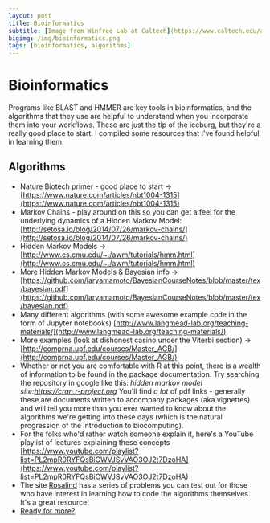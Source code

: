 ```yaml
---
layout: post
title: Bioinformatics
subtitle: [Image from Winfree Lab at Caltech](https://www.caltech.edu/about/news/computer-scientists-create-reprogrammable-molecular-computing-system "Visit Press Relase")
bigimg: /img/bioinformatics.png
tags: [bioinformatics, algorithms]
---
```


# Bioinformatics

Programs like BLAST and HMMER are key tools in bioinformatics, and the algorithms that they use are helpful to understand when you incorporate them into your workflows. These are just the tip of the iceburg, but they're a really good place to start. I compiled some resources that I've found helpful in learning them. 

## Algorithms

  * Nature Biotech primer - good place to start -> [https://www.nature.com/articles/nbt1004-1315](https://www.nature.com/articles/nbt1004-1315) 
  * Markov Chains - play around on this so you can get a feel for the underlying dynamics of a Hidden Markov Model: [http://setosa.io/blog/2014/07/26/markov-chains/](http://setosa.io/blog/2014/07/26/markov-chains/) 
  * Hidden Markov Models -> [http://www.cs.cmu.edu/~./awm/tutorials/hmm.html](http://www.cs.cmu.edu/~./awm/tutorials/hmm.html) 
  * More Hidden Markov Models & Bayesian info -> [https://github.com/laryamamoto/BayesianCourseNotes/blob/master/tex/bayesian.pdf](https://github.com/laryamamoto/BayesianCourseNotes/blob/master/tex/bayesian.pdf) 
  * Many different algorithms (with some awesome example code in the form of Jupyter notebooks) [http://www.langmead-lab.org/teaching-materials/](http://www.langmead-lab.org/teaching-materials/) 
  * More examples (look at dishonest casino under the Viterbi section) -> [http://comprna.upf.edu/courses/Master_AGB/](http://comprna.upf.edu/courses/Master_AGB/) 
  * Whether or not you are comfortable with R at this point, there is a wealth of information to be found in the package documentation. Try searching the repository in google like this: _hidden markov model site:https://cran.r-project.org_ You'll find *a lot* of pdf links - generally these are documents written to accompany packages (aka vignettes) and will tell you more than you ever wanted to know about the algorithms we're getting into these days (which is the natural progression of the introduction to biocomputing). 
  * For the folks who'd rather watch someone explain it, here's a YouTube playlist of lectures explaining these concepts [https://www.youtube.com/playlist?list=PL2mpR0RYFQsBiCWVJSvVAO3OJ2t7DzoHA](https://www.youtube.com/playlist?list=PL2mpR0RYFQsBiCWVJSvVAO3OJ2t7DzoHA) 
  * The site [Rosalind](http://rosalind.info/problems/locations/) has a series of problems you can test out for those who have interest in learning how to code the algorithms themselves. It's a great resource!
  * [Ready for more?](https://machinelearningmastery.com/)
